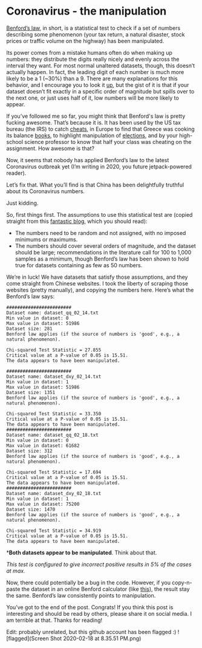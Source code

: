 # Coronavirus - the manipulation


[Benford’s law](https://web.williams.edu/Mathematics/sjmiller/public_html/math/talks/Benford_Brown2012.pdf), in short, is a statistical test to check if a set of numbers describing some phenomenon (your tax return, a natural disaster, stock prices or traffic volume on the highway) has been manipulated.

Its power comes from a mistake humans often do when making up numbers: they distribute the digits really nicely and evenly across the interval they want.
For most normal unaltered datasets, though, this doesn’t actually happen. In fact, the leading digit of each number is much more likely to be a 1 (~30%) than a 9. There are many explanations for this behavior, and I encourage you to look it [up](https://en.wikipedia.org/wiki/Benford%27s_law), but the gist of it is that if your dataset doesn’t fit exactly in a specific order of magnitude but spills over to the next one, or just uses half of it, low numbers will be more likely to appear.

If you’ve followed me so far, you might think that Benford's law is pretty fucking awesome. That’s because it is. It has been used by the US tax bureau (the IRS) to catch [cheats](http://www.thetaxbook.com/updates/TheTaxBook/Updates/2013-06-21_Benfords_Law.pdf), in Europe to find that Greece was cooking its balance [books](https://onlinelibrary.wiley.com/doi/full/10.1111/j.1468-0475.2011.00542.x), to highlight manipulation of [elections](https://sbseminar.wordpress.com/2009/06/15/benfords-law-and-the-iranian-election/), and by your high-school science professor to know that half your class was cheating on the assignment. How awesome is that?

Now, it seems that nobody has applied Benford’s law to the latest Coronavirus outbreak yet (I’m writing in 2020, you future jetpack-powered reader).

Let’s fix that. What you’ll find is that China has been delightfully truthful about its Coronavirus numbers. 

Just kidding.

So, first things first. The assumptions to use this statistical test are (copied straight from this [fantastic blog](https://towardsdatascience.com/frawd-detection-using-benfords-law-python-code-9db8db474cf8), which you should read):

* The numbers need to be random and not assigned, with no imposed minimums or maximums.
* The numbers should cover several orders of magnitude, and the dataset should be large; recommendations in the literature call for 100 to 1,000 samples as a minimum, though Benford’s law has been shown to hold true for datasets containing as few as 50 numbers.
 
 
We’re in luck! We have datasets that satisfy those assumptions, and they come straight from Chinese websites.
I took the liberty of scraping those websites (pretty manually), and copying the numbers here.
Here’s what the Benford’s law says:

```
########################
Dataset name: dataset_qq_02_14.txt
Min value in dataset: 0
Max value in dataset: 51986
Dataset size: 281
Benford law applies (if the source of numbers is 'good', e.g., a natural phenomenon).

Chi-squared Test Statistic = 27.855
Critical value at a P-value of 0.05 is 15.51.
The data appears to have been manipulated.

########################
Dataset name: dataset_dxy_02_14.txt
Min value in dataset: 1
Max value in dataset: 51986
Dataset size: 1351
Benford law applies (if the source of numbers is 'good', e.g., a natural phenomenon).

Chi-squared Test Statistic = 33.350
Critical value at a P-value of 0.05 is 15.51.
The data appears to have been manipulated.
########################
Dataset name: dataset_qq_02_18.txt
Min value in dataset: 0
Max value in dataset: 61682
Dataset size: 312
Benford law applies (if the source of numbers is 'good', e.g., a natural phenomenon).

Chi-squared Test Statistic = 17.694
Critical value at a P-value of 0.05 is 15.51.
The data appears to have been manipulated.
########################
Dataset name: dataset_dxy_02_18.txt
Min value in dataset: 1
Max value in dataset: 75200
Dataset size: 1470
Benford law applies (if the source of numbers is 'good', e.g., a natural phenomenon).

Chi-squared Test Statistic = 34.919
Critical value at a P-value of 0.05 is 15.51.
The data appears to have been manipulated.
```

***Both datasets appear to be manipulated**. Think about that. 

*This test is configured to give incorrect positive results in 5% of the cases at max.*

Now, there could potentially be a bug in the code. However, if you copy-n-paste the dataset in an online Benford calculator (like [this](https://www.dcode.fr/benford-law)), the result stay the same.  Benford’s law consistently points to manipulation.

You’ve got to the end of the post. Congrats! If you think this post is interesting and should be read by others, please share it on social media. I am terrible at that. Thanks for reading!



Edit: probably unrelated, but this github account has been flagged :)
![flagged](Screen Shot 2020-02-18 at 8.35.51 PM.png)
